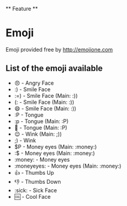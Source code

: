 ** Feature **

# Emoji

Emoji provided free by http://emojione.com

## List of the emoji available

* :angry: - Angry Face
* :) - Smile Face
* :=) - Smile Face (Main: :))
* (: - Smile Face (Main: :))
* :smile: - Smile Face (Main: :))
* :P - Tongue
* :p - Tongue (Main: :P)
* :tongue: - Tongue (Main: :P)
* :wink: - Wink (Main: ;))
* ;) - Wink
* $P - Money eyes (Main: :money:)
* :$ - Money eyes (Main: :money:)
* :money: - Money eyes
* :moneyeyes: - Money eyes (Main: :money:)
* :+1: - Thumbs Up
* :-1: - Thumbs Down
* :sick: - Sick Face
* :cool: - Cool Face